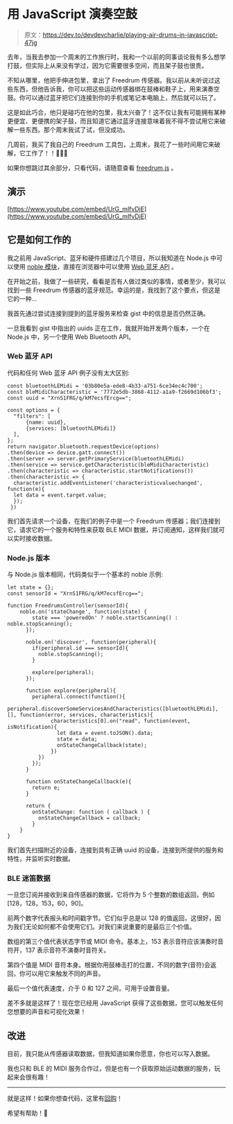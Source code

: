 # 用 JavaScript 演奏空鼓

> 原文：<https://dev.to/devdevcharlie/playing-air-drums-in-javascript-47jg>

去年，当我去参加一个周末的工作旅行时，我和一个以前的同事谈论我有多么想学打鼓，但实际上从来没有学过，因为它需要很多空间，而且架子鼓也很贵。

不知从哪里，他把手伸进包里，拿出了 Freedrum 传感器。我以前从未听说过这些东西，但他告诉我，你可以把这些运动传感器绑在鼓棒和鞋子上，用来演奏空鼓。你可以通过蓝牙把它们连接到你的手机或笔记本电脑上，然后就可以玩了。

这是如此巧合，他只是碰巧在他的包里，我太兴奋了！这不仅让我有可能拥有某种更便宜、更便携的架子鼓，而且知道它通过蓝牙连接意味着我不得不尝试用它来破解一些东西。那个周末我试了试，但没成功。

几周前，我买了我自己的 Freedrum 工具包，上周末，我花了一些时间用它来破解，它工作了！！🎉🎉🎉

如果你想跳过其余部分，只看代码，请随意查看 [freedrum.js](https://github.com/charliegerard/freedrum.js) 。

## 演示

[https://www.youtube.com/embed/UrG_mlfvDjE](https://www.youtube.com/embed/UrG_mlfvDjE)

## 它是如何工作的

我之前用 JavaScript、蓝牙和硬件搭建过几个项目，所以我知道在 Node.js 中可以使用 [noble 模块](https://github.com/noble/noble)，直接在浏览器中可以使用 [Web 蓝牙 API](https://developer.mozilla.org/en-US/docs/Web/API/Web_Bluetooth_API) 。

在开始之前，我做了一些研究，看看是否有人做过类似的事情，或者至少，我可以找到一些 Freedrum 传感器的蓝牙规范。幸运的是，我找到了这个要点，但这是它的一种…

我首先通过尝试连接到提到的蓝牙服务来检查 gist 中的信息是否仍然正确。

一旦我看到 gist 中指出的 uuids 正在工作，我就开始开发两个版本，一个在 Node.js 中，另一个使用 Web Bluetooth API。

### Web 蓝牙 API

代码和任何 Web 蓝牙 API 例子没有太大区别:

```
const bluetoothLEMidi = '03b80e5a-ede8-4b33-a751-6ce34ec4c700';
const bleMidiCharacteristic = '7772e5db-3868-4112-a1a9-f2669d106bf3';
const uuid = "XrnS1FRG/q/kM7ecsfErcg==";

const options = {
  "filters": [
      {name: uuid},
      {services: [bluetoothLEMidi]}
  ],
};
return navigator.bluetooth.requestDevice(options)
.then(device => device.gatt.connect())
.then(server => server.getPrimaryService(bluetoothLEMidi)
.then(service => service.getCharacteristic(bleMidiCharacteristic)
.then(characteristic => characteristic.startNotifications())
.then(characteristic => {
  characteristic.addEventListener('characteristicvaluechanged', function(e){
  let data = event.target.value;
  });
 }) 
```

我们首先请求一个设备，在我们的例子中是一个 Freedrum 传感器；我们连接到它，请求它的一个服务和特性来获取 BLE MIDI 数据，并订阅通知，这样我们就可以实时接收数据。

### Node.js 版本

与 Node.js 版本相同，代码类似于一个基本的 noble 示例:

```
let state = {};
const sensorId = "XrnS1FRG/q/kM7ecsfErcg==";

function FreedrumsController(sensorId){
    noble.on('stateChange', function(state) {
        state === 'poweredOn' ? noble.startScanning() : noble.stopScanning();
      });

      noble.on('discover', function(peripheral){
        if(peripheral.id === sensorId){
          noble.stopScanning();
        }

        explore(peripheral);
      });

      function explore(peripheral){
        peripheral.connect(function(){
          peripheral.discoverSomeServicesAndCharacteristics([bluetoothLEMidi], [], function(error, services, characteristics){
              characteristics[0].on("read", function(event, isNotification){
                let data = event.toJSON().data;
                state = data;
                onStateChangeCallback(state);
              })
          })
        });
      }

      function onStateChangeCallback(e){
        return e;
      }

      return {
        onStateChange: function ( callback ) {
          onStateChangeCallback = callback;
        }
    }
} 
```

我们首先扫描附近的设备，连接到具有正确 uuid 的设备，连接到所提供的服务和特性，并监听实时数据。

### BLE 迷笛数据

一旦您订阅并接收到来自传感器的数据，它将作为 5 个整数的数组返回，例如[128，128，153，60，90]。

前两个数字代表报头和时间戳字节。它们似乎总是以 128 的值返回，这很好，因为我们无论如何都不会使用它们。对我们来说重要的是最后三个价值。

数组的第三个值代表状态字节或 MIDI 命令。基本上，153 表示音符应该演奏时音符开，137 表示音符不演奏时音符关。

第四个值是 MIDI 音符本身。根据你用鼓棒击打的位置，不同的数字(音符)会返回，你可以用它来触发不同的声音。

最后一个值代表速度，介于 0 和 127 之间，可用于设置音量。

差不多就是这样了！现在您已经用 JavaScript 获得了这些数据，您可以触发任何您想要的声音和可视化效果！

## 改进

目前，我只能从传感器读取数据，但我知道如果你愿意，你也可以写入数据。

我也只和 BLE 的 MIDI 服务合作过，但是也有一个获取原始运动数据的服务，玩起来会很有趣！

* * *

就是这样！如果你想查代码，这里有[回购](https://github.com/charliegerard/freedrum.js)！

希望有帮助！💜